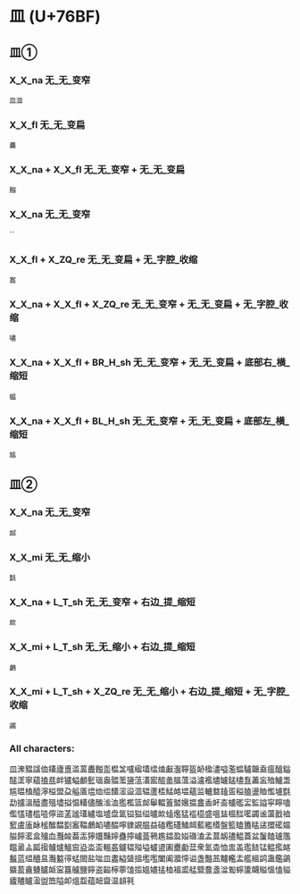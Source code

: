 # 皿 (U+76BF) 

## 皿①

### X_X_na 无_无_变窄
`皿㳑`

### X_X_fl 无_无_变扁
`䀌`

### X_X_na + X_X_fl 无_无_变窄 + 无_无_变扁
`㬲`

### X_X_na 无_无_变窄
``

### X_X_fl + X_ZQ_re 无_无_变扁 + 无_字腔_收缩
`䀂`

### X_X_na + X_X_fl + X_ZQ_re 无_无_变窄 + 无_无_变扁 + 无_字腔_收缩
`嚍`

### X_X_na + X_X_fl + BR_H_sh 无_无_变窄 + 无_无_变扁 + 底部右_横_缩短
`蝹`

### X_X_na + X_X_fl + BL_H_sh 无_无_变窄 + 无_无_变扁 + 底部左_横_缩短
`尴`

## 皿②

### X_X_na 无_无_变窄
`䘏`

### X_X_mi 无_无_缩小
`㲯`

### X_X_na + L_T_sh 无_无_变窄 + 右边_提_缩短
`欰`

### X_X_mi + L_T_sh 无_无_缩小 + 右边_提_缩短
`鸕`

### X_X_mi + L_T_sh + X_ZQ_re 无_无_缩小 + 右边_提_缩短 + 无_字腔_收缩
`蠲`

### All characters:
皿潨豱諡侐鑉廬盙滥蒕䀌㬲䀃榅㿽嚧䋼壒缊熆㪭瀊聹盔䘐楹濜嗌濫蝹驢韞盍瘟醞鎰䣿䀊寧藴搕㿼衅獹螠顱䰐瑥盎䯠蘫䀋蕰濭䀄醓盠膃薀溢瀘襤燼罏錳㯸䀁藎衁殈鱸盄尴㬈榼醯濘榏盟盁艗㕎煴烅䍀饚㵥䀀㳑辒蘆㮎鯭衉塭蘊监轤盩鎑㿿䅬䐦盪賉懢壚㲯勐攎溫醘盡殟壗搤愠䡷儘醢㴵洫㺝檻篮䘏鬡輼篕盢㜮揾盫盉衃盇櫨礛㿾監謚寜矃嗑儖㦈璶槛㗐儜盜䓝謐瓂纑塩墭盘氲镒獈缢曥欰䗘爁猛褴橀盛嗢䀅榲䤈㘕蠲谧蘯戤裇䆾盧廅䘑榓䤉馧㔋䀂鞰鸕䘓嚍醖嚀䝦䚊腽益磕糮礚鰪衈藍繿㯼盤籃瞌簠䁅盓擝礷媪膉䭢灆盒㱺血灩䘒葢㿻獰孂豔嬣蠱擰㠠䕄鸋尷鎾盈㜋䃲溘孟蒀衂孻鰛蓋盆䰕饁瓐尶饂盝盀㼔㨕髗爐鰮䆝盕泴盃轀盋鑪韫㱲塧蠦盨圔衋㔧葐衆氳㭗恤盅盖璼䭍锰鳁㩜䘔䰔蓝緼醠昷灎盭㣷蜢䦗盐㖹皿䀆縊䀇搵壏嚂闔阖㵬懧谥盏豓䒸黸轞盂艦縕鹢蛊鑑鷁䀈萾盦䀍臚衇寍簋艫鹽鑏盗齸檸薴馌㨫媼嬧掹桖褞盚艋盬䀉盞湓㔩䗿籚衊賹慍㥺貖㿖贐矑溋盥笽隘卹熅盌蕴衄齍温䫦㲰
